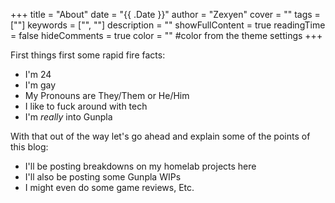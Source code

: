 +++
title = "About"
date = "{{ .Date }}"
author = "Zexyen"
cover = ""
tags = [""]
keywords = ["", ""]
description = ""
showFullContent = true
readingTime = false
hideComments = true
color = "" #color from the theme settings
+++

First things first some rapid fire facts:

- I'm 24
- I'm gay
- My Pronouns are They/Them or He/Him
- I like to fuck around with tech
- I'm _really_ into Gunpla



With that out of the way let's go ahead and explain some of the points of this blog:

- I'll be posting breakdowns on my homelab projects here
- I'll also be posting some Gunpla WIPs 
- I might even do some game reviews, Etc.